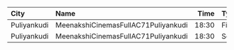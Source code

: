 | City        | Name                                |  Time | Type        | Price | Capacity | Booked |
| :---------- | :---------------------------------- | ----: | :---------- | ----: | -------: | -----: |
| Puliyankudi | MeenakshiCinemasFullAC71Puliyankudi | 18:30 | FirstClass  |   50₹ |      244 |     24 |
| Puliyankudi | MeenakshiCinemasFullAC71Puliyankudi | 18:30 | SecondClass |   50₹ |      100 |      0 |